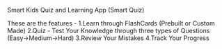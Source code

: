 Smart Kids Quiz and Learning App (Smart Quiz)

These are the features -
1.Learn through FlashCards (Prebuilt or Custom Made)
2.Quiz - Test Your Knowledge through three types of Questions (Easy->Medium->Hard)
3.Review Your Mistakes
4.Track Your Progress
